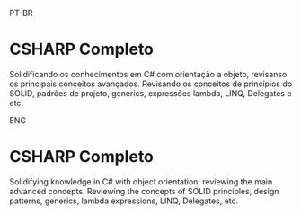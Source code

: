 PT-BR

# CSHARP Completo
Solidificando os conhecimentos em C# com orientação a objeto, revisanso os principais conceitos avançados. Revisando os conceitos de princípios do SOLID, padrões de projeto, generics, expressões lambda, LINQ, Delegates e etc.


ENG
# CSHARP Completo
Solidifying knowledge in C# with object orientation, reviewing the main advanced concepts. Reviewing the concepts of SOLID principles, design patterns, generics, lambda expressions, LINQ, Delegates, etc.
